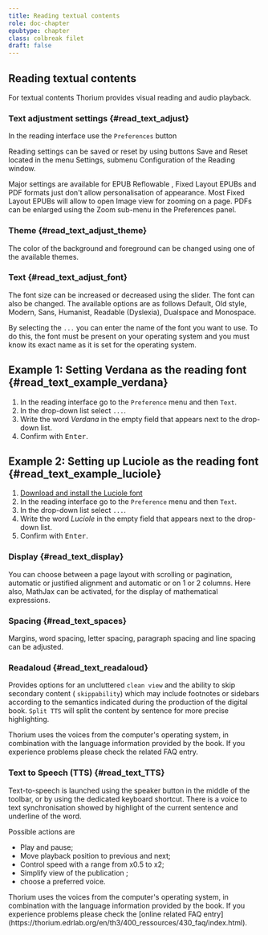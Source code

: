 ```yaml
---
title: Reading textual contents
role: doc-chapter
epubtype: chapter
class: colbreak filet
draft: false
---
```



<section class="filet">

## Reading textual contents

For textual contents Thorium provides visual reading and audio playback.


</section>
<section class="filet">


### Text adjustment settings {#read_text_adjust}

In the reading interface use the `Preferences` button 
<img src="../../resources/images/textarea-icon.svg" role="presentation" alt="" class="icon"/>


Reading settings can be saved or reset by using buttons <span class="ui_button">Save</span> and <span class="ui_button">Reset</span> located in the menu
<span class="ui_button">Settings</span>, submenu <span class="ui_button">Configuration</span> of the
Reading window.

Major settings are available for EPUB Reflowable , Fixed Layout EPUBs and
PDF formats just don't allow personalisation of appearance. Most Fixed
Layout EPUBs will allow to open Image view for zooming on a page. PDFs
can be enlarged using the Zoom sub-menu in the Preferences panel.


</section>
<section class="filet">


### Theme {#read_text_adjust_theme}

The color of the background and foreground can be changed using one of
the available themes.


</section>
<section class="filet">


### Text {#read_text_adjust_font}

The font size can be increased or decreased using the slider. The font
can also be changed. The available options are as follows Default, Old
style, Modern, Sans, Humanist, Readable (Dyslexia), Dualspace and
Monospace.

By selecting the `...` you can enter the name of the font you want to
use. To do this, the font must be present on your operating system and
you must know its exact name as it is set for the operating system.

<div class="framed">


## Example 1: Setting Verdana as the reading font {#read_text_example_verdana}

1.  In the reading interface go to the `Preference` menu and then
    `Text`.
2.  In the drop-down list select `...`.
3.  Write the word *Verdana* in the empty field that appears next to the
    drop-down list.
4.  Confirm with <kbd>Enter</kbd>.


## Example 2: Setting up Luciole as the reading font {#read_text_example_luciole}

1.  [Download and install the Luciole
    font](https://www.luciole-vision.com/#download)
2.  In the reading interface go to the `Preference` menu and then
    `Text`.
3.  In the drop-down list select `...`.
4.  Write the word *Luciole* in the empty field that appears next to the
    drop-down list.
5.  Confirm with <kbd>Enter</kbd>.

</div>


</section>
<section class="filet">


### Display {#read_text_display}

You can choose between a page layout with scrolling or pagination,
automatic or justified alignment and automatic or on 1 or 2 columns.
Here also, MathJax can be activated, for the display of mathematical
expressions.


</section>
<section class="filet">


### Spacing {#read_text_spaces}

Margins, word spacing, letter spacing, paragraph spacing and line
spacing can be adjusted.


</section>
<section class="filet">


### Readaloud {#read_text_readaloud}

Provides options for an uncluttered `clean view` and the ability to skip
secondary content ( `skippability`) which may include footnotes or
sidebars according to the semantics indicated during the production of
the digital book. `Split TTS` will split the content by sentence for
more precise highlighting.

<div class="framed">
Thorium uses the voices from the computer's operating system, in
combination with the language information provided by the book. If you
experience problems please check the related FAQ entry.
</div>


</section>
<section class="filet">


### Text to Speech (TTS) {#read_text_TTS}

Text-to-speech is launched using the speaker button in the middle of the
toolbar, or by using the dedicated keyboard shortcut. 
There is a voice to text synchronisation showed by 
highlight of the current sentence and underline of the word.

Possible actions are 

- Play and pause;
- Move playback position to previous and next;
- Control speed with a range from x0.5 to x2;
- Simplify view of the publication ;
- choose a preferred voice.


<div class="framed">
Thorium uses the voices from the computer's operating system, in
combination with the language information provided by the book. 
If you experience problems please check the 
[online related FAQ entry](https://thorium.edrlab.org/en/th3/400_ressources/430_faq/index.html).

</div>



</section>
